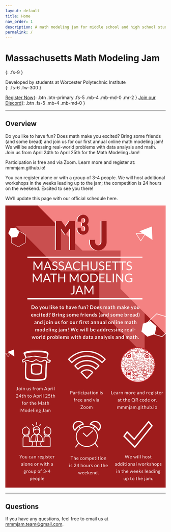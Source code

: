 ```yaml
---
layout: default
title: Home
nav_order: 1
description: A math modeling jam for middle school and high school students in Massachusetts
permalink: /
---
```


# Massachusetts Math Modeling Jam
{: .fs-9 }

Developed by students at Worcester Polytechnic Institute<br>
{: .fs-6 .fw-300 }

[Register Now](http://wpi.qualtrics.com/jfe/form/SV_4JBDYhsAq8jDWzI){: .btn .btn-primary .fs-5 .mb-4 .mb-md-0 .mr-2 } [Join our Discord](https://discord.gg/8v8m2azGCg){: .btn .fs-5 .mb-4 .mb-md-0 }

---

## Overview

Do you like to have fun? Does math make you excited? Bring some friends (and some bread) and join us for our first annual online math modeling jam! We will be addressing real-world problems with data analysis and math.
Join us from April 24th to April 25th for the Math Modeling Jam! 

Participation is free and via Zoom. Learn more and register at: mmmjam.github.io! 

You can register alone or with a group of 3-4 people. We will host additional workshops in the weeks leading up to the jam; the competition is 24 hours on the weekend. Excited to see you there!

We’ll update this page with our official schedule here.

<img src = "/assets/images/poster.png" alt = "2021 MMMJ Poster" >

---

## Questions

If you have any questions, feel free to email us at [mmmjam.team@gmail.com](mailto:mmmjam.team@gmail.com).